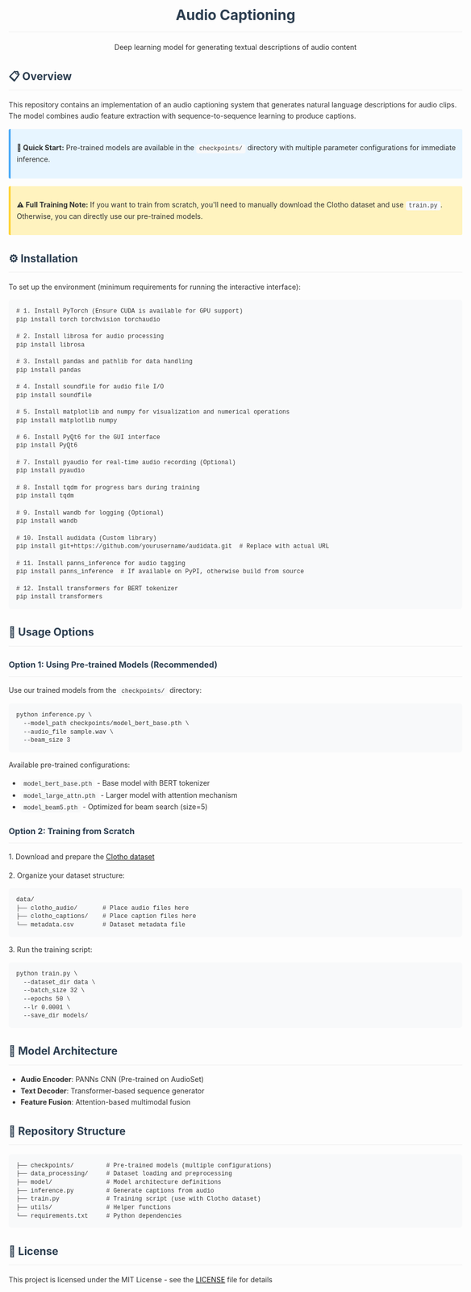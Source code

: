 <!DOCTYPE html>
<html>
<head>
    <title>Audio Captioning Project</title>
    <style>
        body {
            font-family: -apple-system, BlinkMacSystemFont, 'Segoe UI', Roboto, Oxygen, Ubuntu, Cantarell, 'Open Sans', 'Helvetica Neue', sans-serif;
            max-width: 900px;
            margin: 0 auto;
            padding: 20px;
            line-height: 1.6;
            color: #333;
        }
        h1, h2, h3 {
            color: #2c3e50;
            border-bottom: 1px solid #eee;
            padding-bottom: 10px;
        }
        code {
            background-color: #f8f9fa;
            padding: 2px 6px;
            border-radius: 4px;
            font-family: 'SFMono-Regular', Consolas, 'Liberation Mono', Menlo, monospace;
        }
        pre {
            background-color: #f8f9fa;
            padding: 15px;
            border-radius: 6px;
            overflow-x: auto;
            line-height: 1.4;
        }
        .note {
            background-color: #e7f5ff;
            border-left: 4px solid #4dabf7;
            padding: 12px;
            margin: 15px 0;
            border-radius: 3px;
        }
        .warning {
            background-color: #fff3bf;
            border-left: 4px solid #ffd43b;
            padding: 12px;
            margin: 15px 0;
            border-radius: 3px;
        }
    </style>
</head>
<body>

<h1 align="center">Audio Captioning</h1>
<p align="center">Deep learning model for generating textual descriptions of audio content</p>

<h2>📋 Overview</h2>
<p>This repository contains an implementation of an audio captioning system that generates natural language descriptions for audio clips. The model combines audio feature extraction with sequence-to-sequence learning to produce captions.</p>

<div class="note">
    <p><strong>🚀 Quick Start:</strong> Pre-trained models are available in the <code>checkpoints/</code> directory with multiple parameter configurations for immediate inference.</p>
</div>

<div class="warning">
    <p><strong>⚠️ Full Training Note:</strong> If you want to train from scratch, you'll need to manually download the Clotho dataset and use <code>train.py</code>. Otherwise, you can directly use our pre-trained models.</p>
</div>

<h2>⚙️ Installation</h2>
<p>To set up the environment (minimum requirements for running the interactive interface):</p>

<pre><code># 1. Install PyTorch (Ensure CUDA is available for GPU support)
pip install torch torchvision torchaudio

# 2. Install librosa for audio processing
pip install librosa

# 3. Install pandas and pathlib for data handling
pip install pandas

# 4. Install soundfile for audio file I/O
pip install soundfile

# 5. Install matplotlib and numpy for visualization and numerical operations
pip install matplotlib numpy

# 6. Install PyQt6 for the GUI interface
pip install PyQt6

# 7. Install pyaudio for real-time audio recording (Optional)
pip install pyaudio

# 8. Install tqdm for progress bars during training
pip install tqdm

# 9. Install wandb for logging (Optional)
pip install wandb

# 10. Install audidata (Custom library)
pip install git+https://github.com/yourusername/audidata.git  # Replace with actual URL

# 11. Install panns_inference for audio tagging
pip install panns_inference  # If available on PyPI, otherwise build from source

# 12. Install transformers for BERT tokenizer
pip install transformers</code></pre>

<h2>🚀 Usage Options</h2>

<h3>Option 1: Using Pre-trained Models (Recommended)</h3>
<p>Use our trained models from the <code>checkpoints/</code> directory:</p>
<pre><code>python inference.py \
  --model_path checkpoints/model_bert_base.pth \
  --audio_file sample.wav \
  --beam_size 3</code></pre>
<p>Available pre-trained configurations:</p>
<ul>
    <li><code>model_bert_base.pth</code> - Base model with BERT tokenizer</li>
    <li><code>model_large_attn.pth</code> - Larger model with attention mechanism</li>
    <li><code>model_beam5.pth</code> - Optimized for beam search (size=5)</li>
</ul>

<h3>Option 2: Training from Scratch</h3>
<p>1. Download and prepare the <a href="https://zenodo.org/record/3490684" target="_blank">Clotho dataset</a></p>
<p>2. Organize your dataset structure:</p>
<pre><code>data/
├── clotho_audio/       # Place audio files here
├── clotho_captions/    # Place caption files here
└── metadata.csv        # Dataset metadata file</code></pre>
<p>3. Run the training script:</p>
<pre><code>python train.py \
  --dataset_dir data \
  --batch_size 32 \
  --epochs 50 \
  --lr 0.0001 \
  --save_dir models/</code></pre>

<h2>🧠 Model Architecture</h2>
<ul>
    <li><strong>Audio Encoder</strong>: PANNs CNN (Pre-trained on AudioSet)</li>
    <li><strong>Text Decoder</strong>: Transformer-based sequence generator</li>
    <li><strong>Feature Fusion</strong>: Attention-based multimodal fusion</li>
</ul>

<h2>📂 Repository Structure</h2>
<pre><code>├── checkpoints/         # Pre-trained models (multiple configurations)
├── data_processing/     # Dataset loading and preprocessing
├── model/               # Model architecture definitions
├── inference.py         # Generate captions from audio
├── train.py             # Training script (use with Clotho dataset)
├── utils/               # Helper functions
└── requirements.txt     # Python dependencies</code></pre>

<h2>📜 License</h2>
<p>This project is licensed under the MIT License - see the <a href="LICENSE">LICENSE</a> file for details</p>

</body>
</html>
